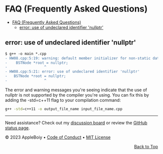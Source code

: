 # FAQ (Frequently Asked Questions)


- [FAQ (Frequently Asked Questions)](#faq-frequently-asked-questions)
  - [error: use of undeclared identifier 'nullptr'](#error-use-of-undeclared-identifier-nullptr)

## error: use of undeclared identifier 'nullptr'

```diff
$ g++ -o main *.cpp
- HW08.cpp:5:19: warning: default member initializer for non-static data member is a C++11 extension [-Wc++11-extensions]
-    BSTNode *root = nullptr;
-                 ^
- HW08.cpp:5:21: error: use of undeclared identifier 'nullptr'
-   BSTNode *root = nullptr;
-                 ^
```

The error and warning messages you're seeing indicate that the use of nullptr is not supported by the compiler you're using. You can fix this by adding the -std=c++11 flag to your compilation command:

```bash
g++ -std=c++11 -o output_file_name input_file_name.cpp
```

---

Need assistance? Check out my [discussion board](https://github.com/AppleBoiy/cs-wiki101/discussions) or review the [GitHub status page](https://www.githubstatus.com).

&copy; 2023 AppleBoiy &bull; [Code of Conduct](https://www.contributor-covenant.org/version/2/1/code_of_conduct/code_of_conduct.md) &bull; [MIT License](LICENSE)

<p align="right"><a href="#top" style=" bottom: 20px; right: 20px;">Back to Top</a></p>
